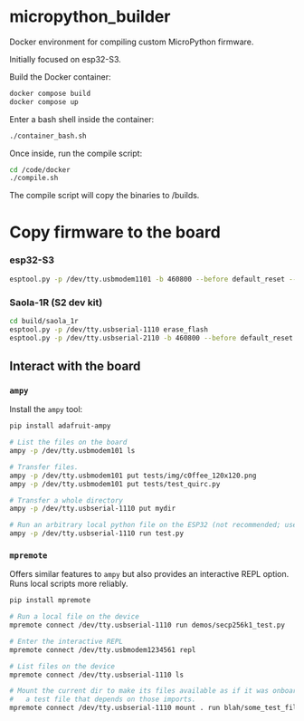 # micropython_builder

Docker environment for compiling custom MicroPython firmware.

Initially focused on esp32-S3.


Build the Docker container:
```bash
docker compose build
docker compose up
```

Enter a bash shell inside the container:
```bash
./container_bash.sh
```

Once inside, run the compile script:
```bash
cd /code/docker
./compile.sh
```

The compile script will copy the binaries to /builds.


# Copy firmware to the board
### esp32-S3
```bash
esptool.py -p /dev/tty.usbmodem1101 -b 460800 --before default_reset --chip esp32s3  write_flash --flash_mode dio --flash_size 8MB --flash_freq 80m 0x0 builds/ESP32_GENERIC_S3/bootloader.bin 0x8000 builds/ESP32_GENERIC_S3/partition-table.bin 0x10000 builds/ESP32_GENERIC_S3/micropython.bin
```

### Saola-1R (S2 dev kit)
```bash
cd build/saola_1r
esptool.py -p /dev/tty.usbserial-1110 erase_flash
esptool.py -p /dev/tty.usbserial-2110 -b 460800 --before default_reset --chip esp32s2  write_flash --flash_mode dio --flash_size detect --flash_freq 80m 0x1000 builds/SAOLA_1R/bootloader.bin 0x8000 builds/SAOLA_1R/partition-table.bin 0x10000 builds/SAOLA_1R/micropython.bin
```



## Interact with the board

### `ampy`
Install the `ampy` tool:
```bash
pip install adafruit-ampy
```

```bash
# List the files on the board
ampy -p /dev/tty.usbmodem101 ls

# Transfer files.
ampy -p /dev/tty.usbmodem101 put tests/img/c0ffee_120x120.png
ampy -p /dev/tty.usbmodem101 put tests/test_quirc.py

# Transfer a whole directory
ampy -p /dev/tty.usbserial-1110 put mydir

# Run an arbitrary local python file on the ESP32 (not recommended; use mpremote -- see below)
ampy -p /dev/tty.usbserial-1110 run test.py
```


### `mpremote`
Offers similar features to `ampy` but also provides an interactive REPL option. Runs local scripts more reliably.

```bash
pip install mpremote
```

```bash
# Run a local file on the device
mpremote connect /dev/tty.usbserial-1110 run demos/secp256k1_test.py

# Enter the interactive REPL
mpremote connect /dev/tty.usbmodem1234561 repl

# List files on the device
mpremote connect /dev/tty.usbserial-1110 ls

# Mount the current dir to make its files available as if it was onboard, then run
#   a test file that depends on those imports.
mpremote connect /dev/tty.usbserial-1110 mount . run blah/some_test_file.py

```


